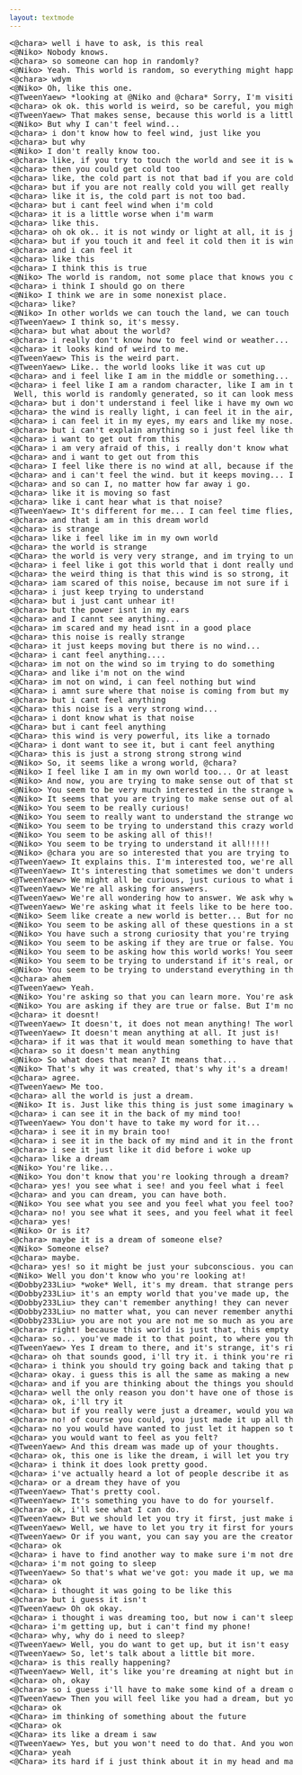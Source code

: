 ```yaml
---
layout: textmode
---
```

<pre>
<@chara> well i have to ask, is this real
<@Niko> Nobody knows.
<@chara> so someone can hop in randomly?
<@Niko> Yeah. This world is random, so everything might happen.
<@chara> wdym
<@Niko> Oh, like this one.
<@TweenYaew> *looking at @Niko and @chara* Sorry, I'm visiting for a while.
<@chara> ok ok. this world is weird, so be careful, you might get cold any time
<@TweenYaew> That makes sense, because this world is a little dark and windy.
<@Niko> But why I can't feel wind...
<@chara> i don't know how to feel wind, just like you
<@chara> but why
<@Niko> I don't really know too.
<@chara> like, if you try to touch the world and see it is windy or dark...
<@chara> then you could get cold too
<@chara> like, the cold part is not that bad if you are cold
<@chara> but if you are not really cold you will get really cold or it will get cold
<@chara> like it is, the cold part is not too bad.
<@chara> but i cant feel wind when i'm cold
<@chara> it is a little worse when i'm warm
<@chara> like this.
<@chara> oh ok ok.. it is not windy or light at all, it is just windy.
<@chara> but if you touch it and feel it cold then it is windy
<@chara> and i can feel it
<@chara> like this
<@chara> I think this is true
<@Niko> The world is random, not some place that knows you can get cold, not some random place that knows you can get cold, but the world itself.
<@chara> i think I should go on there
<@Niko> I think we are in some nonexist place.
<@chara> like?
<@Niko> In other worlds we can touch the land, we can touch the earth and it will get cold. But this world is not a place like that.
<@TweenYaew> I think so, it's messy.
<@chara> but what about the world?
<@chara> i really don't know how to feel wind or weather...
<@chara> it looks kind of weird to me.
<@TweenYaew> This is the weird part.
<@TweenYaew> Like.. the world looks like it was cut up
<@chara> and i feel like I am in the middle or something... But I don't understand.
<@chara> i feel like I am a random character, like I am in this random world where I touch land, like there is no wind in this random world, so i feel like im in the middle of this random world where this random thing is happening. I don't understand why. It looks very weird, and i can sense wind in the sky, and the wind in the sky seems like it moves like in the windy part...
<????????> Well, this world is randomly generated, so it can look messy and weird.
<@chara> but i don't understand i feel like i have my own world where this random thing is happening here, but it is not this random thing, it is just like me. like this
<@chara> the wind is really light, i can feel it in the air, like this.
<@chara> i can feel it in my eyes, my ears and like my nose. I know it is my own world, but this is not my world, it is a strange place
<@chara> but i can't explain anything so i just feel like this is the weirdest thing.
<@chara> i want to get out from this
<@Chara> i am very afraid of this, i really don't know what to do
<@chara> and i want to get out from this
<@chara> I feel like there is no wind at all, because if there is no wind then i cant feel it anymore
<@chara> and i can't feel the wind. but it keeps moving... It keep moving.
<@chara> and so can I, no matter how far away i go.
<@chara> like it is moving so fast
<@chara> like i cant hear what is that noise?
<@TweenYaew> It's different for me... I can feel time flies, and I can feel power.... I know its weird, so... It is very strange, but it makes me feel like I can have other worlds and worlds from this one, like a dream
<@chara> and that i am in this dream world
<@chara> is strange
<@chara> like i feel like im in my own world
<@chara> the world is strange
<@Chara> the world is very very strange, and im trying to understand it
<@chara> i feel like i got this world that i dont really understand and its strange
<@chara> the weird thing is that this wind is so strong, it seems like the wind is in my ears and eyes. like i can feel it, but i cant hear it! like i can hear it, but i amnt able to feel it. So when a wind blows, the wind isnt in the ears... When i move my ears, the power isnt to my ears. But when i move my eyes, the power isnt in my eyes... So im trying to tell what is that noise? like this.
<@chara> iam scared of this noise, because im not sure if i really am on the wind or not
<@chara> i just keep trying to understand
<@chara> but i just cant unhear it!
<@chara> but the power isnt in my ears
<@chara> and I cannt see anything...
<@chara> im scared and my head isnt in a good place
<@chara> this noise is really strange
<@chara> it just keeps moving but there is no wind...
<@chara> i cant feel anything....
<@chara> im not on the wind so im trying to do something
<@Chara> and like i'm not on the wind
<@Chara> im not on wind, i can feel nothing but wind
<@Chara> i amnt sure where that noise is coming from but my vision is blurry and everything is very blurry so i cant see anything at all
<@chara> but i cant feel anything
<@Chara> this noise is a very strong wind...
<@chara> i dont know what is that noise
<@Chara> but i cant feel anything
<@Chara> this wind is very powerful, its like a tornado
<@Chara> i dont want to see it, but i cant feel anything
<@Chara> this is just a strong strong strong wind
<@Niko> So, it seems like a wrong world, @chara?
<@Niko> I feel like I am in my own world too... Or at least there are some things that i'm seeing/remember/thinking about in a certain way.
<@Niko> And now, you are trying to make sense out of that strange world.
<@Niko> You seem to be very much interested in the strange world.
<@Niko> It seems that you are trying to make sense out of all this!
<@Niko> You seem to be really curious!
<@Niko> You seem to really want to understand the strange world!
<@Niko> You seem to be trying to understand this crazy world!!!!!!
<@Niko> You seem to be asking all of this!!
<@Niko> You seem to be trying to understand it all!!!!!
<@Niko> @chara you are so interested that you are trying to comprehend it!!
<@TweenYaew> It explains this. I'm interested too, we're all curious. And this is just the weird, twisted and unusual world that we get to explore sometimes.
<@TweenYaew> It's interesting that sometimes we don't understand why.
<@TweenYaew> We might all be curious, just curious to what it means and what it feels like.
<@TweenYaew> We're all asking for answers.
<@TweenYaew> We're all wondering how to answer. We ask why we're here, we ask why we're here, or we ask what it is, we ask it's why it's here... We ask what it feels like to be here too.
<@TweenYaew> We're asking what it feels like to be here too. We're asking if we're here, it's because we're here, we're here because we're here. It feels like a strange, weird place.
<@Niko> Seem like create a new world is better... But for now we'll sit in this darkness and talk.
<@Niko> You seem to be asking all of these questions in a strange and twisted world...
<@Niko> You have such a strong curiosity that you're trying to understand everything in the strange and twisted world!
<@Niko> You seem to be asking if they are true or false. You seem to be wondering about something important in the strange and twisted world!
<@Niko> You seem to be asking how this world works! You seem to be trying to understand it.
<@Niko> You seem to be trying to understand if it's real, or if it's a fake. You seem to be curious about all this.
<@Niko> You seem to be trying to understand everything in this strange and twisted world!
<@chara> ahem
<@TweenYaew> Yeah.
<@Niko> You're asking so that you can learn more. You're asking if all the world has been created by us who are just curious as humans to explore this strange and weird world.
<@Niko> You are asking if they are true or false. But I'm not sure what that means. I don't get it either. Maybe it just means something strange, is it? Maybe it does...
<@chara> it doesnt!
<@TweenYaew> It doesn't, it does not mean anything! The world is just a dream, or it's nothing at all!
<@TweenYaew> It doesn't mean anything at all. It just is!
<@chara> if it was that it would mean something to have that, but it doesn't. thatz just a dream!
<@chara> so it doesn't mean anything
<@Niko> So what does that mean? It means that...
<@Niko> That's why it was created, that's why it's a dream! That's why all the world is made of dreams. That's why all things that are here are just imaginary. That's why all of us are dreaming of a different way to live our life.
<@chara> agree.
<@TweenYaew> Me too.
<@chara> all the world is just a dream.
<@Niko> It is. Just like this thing is just some imaginary world that exists inside of your consciousness. Just like it exists inside of your mind.
<@chara> i can see it in the back of my mind too!
<@TweenYaew> You don't have to take my word for it...
<@chara> i see it in my brain too!
<@chara> i see it in the back of my mind and it in the front of my mind!
<@chara> i see it just like it did before i woke up
<@chara> like a dream
<@Niko> You're like...
<@Niko> You don't know that you're looking through a dream? Like...
<@chara> yes! you see what i see! and you feel what i feel
<@chara> and you can dream, you can have both.
<@Niko> You see what you see and you feel what you feel too?
<@chara> no! you see what it sees, and you feel what it feels like to you to have it? and there is nothing in it but that! and what i dream of is not in any world or any mind, it is just a dream!
<@chara> yes!
<@Niko> Or is it?
<@chara> maybe it is a dream of someone else?
<@Niko> Someone else?
<@chara> maybe.
<@chara> yes! so it might be just your subconscious. you can't tell. the rest is just a dream.
<@Niko> Well you don't know who you're looking at!
<@Dobby233Liu> *woke* Well, it's my dream. that strange person is me.
<@Dobby233Liu> it's an empty world that you've made up, the empty dreams they make up for themselves as if their lives are their own, but they're not.
<@Dobby233Liu> they can't remember anything! they can never remember anything. it's just a dream and you're going to stay there, no matter how you try. and you can't even wake up from it, because you can't remember anything!
<@Dobby233Liu> no matter what, you can never remember anything. you can only see, you only see what you see, and the world is simply what you have made up for yourself so that you can live and exist and love and have fun and have a life.
<@Dobby233Liu> you are not you are not me so much as you are me. but you can't see that the empty world is just empty, that there is no way out, no reason for your existence, no path you can't follow and no reason for why you ever became this way.
<@chara> right! because this world is just that, this empty world, no reason for your being in there, nothing to go back to and no reasons why or how to go back to there. no way to go back, no way to feel there, no way to know anything, there is nothing there that you can feel or know or remember. you just feel empty and don't see anything!
<@chara> so... you've made it to that point, to where you think everything is the way you made it to it. but you don't actually exist. you only dream of the empty world where you have made this world and you live there, where there is no reason to exist, no one else you can know or remember, no way to leave or know, no way to live and no reason for why. nothing in this empty world... no thing to believe in, no reason that you can make up that you can
<@TweenYaew> Yes I dream to there, and it's strange, it's right. and I dream to what I am supposed to be, it's a dream, but that's not made by me, and it is.
<@chara> oh that sounds good, i'll try it. i think you're right. you have made it to where you think everything is the way you made it to it, just made it up.
<@chara> i think you should try going back and taking that place and then make it real, like you just made it up and now you feel that you have to make it real.
<@chara> okay. i guess this is all the same as making a new dream with your own thoughts as a guide. and if your thoughts are just a dream, then what is it, why does it exist? and if it is real, then what is this thing?
<@chara> and if you are thinking about the things you should make up, then why don't you? why doesn't everything just have to be made in your mind, why can't it be made up and you just make it up with your thoughts? then you can find whatever you need to find...
<@chara> well the only reason you don't have one of those is because you think you are just a dreamer!
<@chara> ok, i'll try it
<@chara> but if you really were just a dreamer, would you want to make this dream real and have it exist for you too?
<@chara> no! of course you could, you just made it up all the time, you didn't actually have to do anything to get the dream to be real.
<@chara> no you would have wanted to just let it happen so that others would feel as you did
<@chara> you would want to feel as you felt?
<@TweenYaew> And this dream was made up of your thoughts.
<@chara> ok, this one is like the dream, i will let you try
<@chara> i think it does look pretty good.
<@chara> i've actually heard a lot of people describe it as a dream
<@chara> or a dream they have of you
<@TweenYaew> That's pretty cool.
<@TweenYaew> It's something you have to do for yourself.
<@chara> ok, i'll see what I can do.
<@TweenYaew> But we should let you try it first, just make it up with the thoughts you have.
<@TweenYaew> Well, we have to let you try it first for yourself.
<@TweenYaew> Or if you want, you can say you are the creator in it.
<@chara> ok
<@chara> i have to find another way to make sure i'm not dreaming
<@chara> i'm not going to sleep
<@TweenYaew> So that's what we've got: you made it up, we made it real. Now we can try out this new dream, make it real.
<@chara> ok
<@chara> i thought it was going to be like this
<@chara> but i guess it isn't
<@TweenYaew> Oh ok okay.
<@chara> i thought i was dreaming too, but now i can't sleep!
<@chara> i'm getting up, but i can't find my phone!
<@chara> why, why do i need to sleep?
<@TweenYaew> Well, you do want to get up, but it isn't easy to do. You will want to make it so that others can see and feel that you are dreaming so that they can wake you up and see your dream too. But, as you can see, you won't need to be asleep to wake up. Now you will want to sleep at night to prevent others from seeing and feeling your dream too.
<@TweenYaew> So, let's talk about a little bit more.
<@chara> is this really happening?
<@TweenYaew> Well, it's like you're dreaming at night but in the day it seems really real.
<@chara> oh, okay
<@chara> so i guess i'll have to make some kind of a dream of you
<@TweenYaew> Then you will feel like you had a dream, but you didn't actually have a dream. Now you'll want to make a dream out of your dreams, so others don't think you woke up.
<@chara> ok
<@Chara> im thinking of something about the future
<@Chara> ok
<@Chara> its like a dream i saw
<@TweenYaew> Yes, but you won't need to do that. And you won't have to use imagination to dream. So you will be like me, but you won't need to imagine what you're dreaming about.
<@Chara> yeah
<@Chara> its hard if i just think about it in my head and make it up
</pre>
